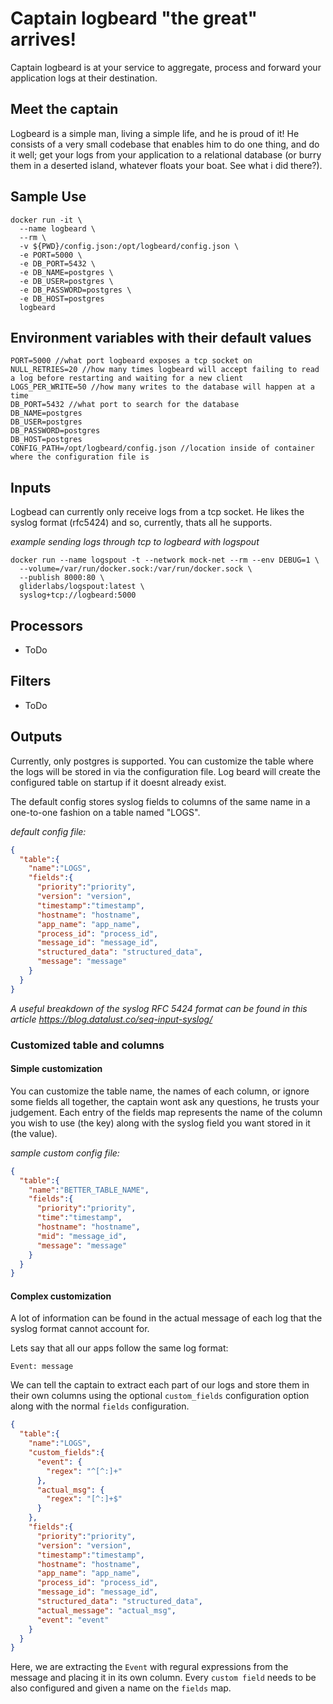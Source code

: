 # Captain logbeard "the great" arrives! 

Captain logbeard is at your service to aggregate, process and forward your application logs at their destination. 

## Meet the captain

Logbeard is a simple man, living a simple life, and he is proud of it! He consists of a very small codebase that enables him to do one thing, and do it well; get your logs from your application to a relational database (or burry them in a deserted island, whatever floats your boat. See what i did there?).

## Sample Use
```
docker run -it \
  --name logbeard \
  --rm \
  -v ${PWD}/config.json:/opt/logbeard/config.json \
  -e PORT=5000 \
  -e DB_PORT=5432 \
  -e DB_NAME=postgres \
  -e DB_USER=postgres \
  -e DB_PASSWORD=postgres \
  -e DB_HOST=postgres
  logbeard
```

## Environment variables with their default values
```
PORT=5000 //what port logbeard exposes a tcp socket on
NULL_RETRIES=20 //how many times logbeard will accept failing to read a log before restarting and waiting for a new client
LOGS_PER_WRITE=50 //how many writes to the database will happen at a time
DB_PORT=5432 //what port to search for the database
DB_NAME=postgres
DB_USER=postgres
DB_PASSWORD=postgres
DB_HOST=postgres
CONFIG_PATH=/opt/logbeard/config.json //location inside of container where the configuration file is
```

## Inputs

Logbead can currently only receive logs from a tcp socket. He likes the syslog format (rfc5424) and so, currently, thats all he supports.

*example sending logs through tcp to logbeard with logspout*
```
docker run --name logspout -t --network mock-net --rm --env DEBUG=1 \
  --volume=/var/run/docker.sock:/var/run/docker.sock \
  --publish 8000:80 \
  gliderlabs/logspout:latest \
  syslog+tcp://logbeard:5000
```

## Processors
* ToDo

## Filters
* ToDo

## Outputs
Currently, only postgres is supported. You can customize the table where the logs will be stored in via the configuration file. Log beard will create the configured table on startup if it doesnt already exist.

The default config stores syslog fields to columns of the same name in a one-to-one fashion on a table named "LOGS".

*default config file:*
```json
{
  "table":{ 
    "name":"LOGS",
    "fields":{
      "priority":"priority",
      "version": "version",
      "timestamp":"timestamp",
      "hostname": "hostname",
      "app_name": "app_name",
      "process_id": "process_id",
      "message_id": "message_id",
      "structured_data": "structured_data",
      "message": "message"
    }
  }
}
```
*A useful breakdown of the syslog RFC 5424 format can be found in this article https://blog.datalust.co/seq-input-syslog/*

### Customized table and columns

#### Simple customization
You can customize the table name, the names of each column, or ignore some fields all together, the captain wont ask any questions, he trusts your judgement. Each entry of the fields map represents the name of the column you wish to use (the key) along with the syslog field you want stored in it (the value).

*sample custom config file:*
```json
{
  "table":{ 
    "name":"BETTER_TABLE_NAME",
    "fields":{
      "priority":"priority",
      "time":"timestamp",
      "hostname": "hostname",
      "mid": "message_id",
      "message": "message"
    }
  }
}
```
#### Complex customization
A lot of information can be found in the actual message of each log that the syslog format cannot account for. 

Lets say that all our apps follow the same log format:
```
Event: message
```
We can tell the captain to extract each part of our logs and store them in their own columns using the optional `custom_fields` configuration option along with the normal `fields` configuration.

```json
{
  "table":{ 
    "name":"LOGS",
    "custom_fields":{
      "event": {
        "regex": "^[^:]+"
      },
      "actual_msg": {
        "regex": "[^:]+$"
      }
    },
    "fields":{
      "priority":"priority",
      "version": "version",
      "timestamp":"timestamp",
      "hostname": "hostname",
      "app_name": "app_name",
      "process_id": "process_id",
      "message_id": "message_id",
      "structured_data": "structured_data",
      "actual_message": "actual_msg",
      "event": "event"
    }
  }
}
```
Here, we are extracting the `Event` with regural expressions from the message and placing it in its own column. Every `custom field` needs to be also configured and given a name on the `fields` map.


